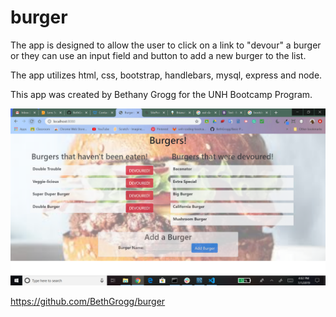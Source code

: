 # burger

The app is designed to allow the user to click on a link to "devour" a burger or they can use an input field and button to add a new burger to the list.

The app utilizes html, css, bootstrap, handlebars, mysql, express and node.

This app was created by Bethany Grogg for the UNH Bootcamp Program.

![Burger](/Burger.png)

https://github.com/BethGrogg/burger